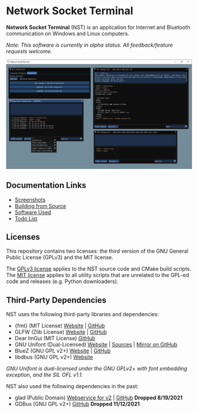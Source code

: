 # Network Socket Terminal

**Network Socket Terminal** (NST) is an application for Internet and Bluetooth communication on Windows and Linux computers.

*Note: This software is currently in alpha status. All feedback/feature requests welcome.*

![Screenshot](/docs/img/shot1.png)

## Documentation Links

- [Screenshots](/docs/SCREENSHOTS.md)
- [Building from Source](/docs/BUILDING.md)
- [Software Used](/docs/SOFTWARE.md)
- [Todo List](/docs/TODO.txt)

## Licenses

This repository contains two licenses: the third version of the GNU General Public License (GPLv3) and the MIT license.

The [GPLv3 license](/COPYING) applies to the NST source code and CMake build scripts.\
The [MIT license](/docs/MIT_LICENSE.txt) applies to all utility scripts that are unrelated to the GPL-ed code and releases (e.g. Python downloaders).

## Third-Party Dependencies

NST uses the following third-party libraries and dependencies:

- {fmt} (MIT License) [Website](https://fmt.dev/) | [GitHub](https://www.github.com/fmtlib/fmt)
- GLFW (Zlib License) [Website](https://www.glfw.org/) | [GitHub](https://www.github.com/glfw/glfw)
- Dear ImGui (MIT License) [GitHub](https://www.github.com/ocornut/imgui)
- GNU Unifont (Dual-Licensed) [Website](https://www.unifoundry.com/unifont/index.html) | [Sources](https://www.unifoundry.com/unifont/unifont-utilities.html) | [Mirror on GitHub](https://www.github.com/NSTerminal/unifont)
- BlueZ (GNU GPL v2+) [Website](http://www.bluez.org/) | [GitHub](https://www.github.com/bluez/bluez)
- libdbus (GNU GPL v2+) [Website](https://www.freedesktop.org/wiki/Software/dbus)

*GNU Unifont is dual-licensed under the GNU GPLv2+ with font embedding exception, and the SIL OFL v1.1.*

NST also used the following dependencies in the past:

- glad (Public Domain) [Webservice for v2](https://gen.glad.sh/) | [GitHub](https://www.github.com/Dav1dde/glad) **Dropped 8/19/2021**
- GDBus (GNU GPL v2+) [GitHub](https://github.com/bluez/bluez/tree/master/gdbus) **Dropped 11/12/2021**
